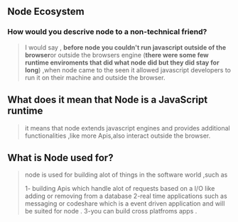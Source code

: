 ## Node Ecosystem 

### How would you descrive node to a non-technical friend?
> I would say , **before node you couldn't run javascript outside of the browser**or outside the browsers engine (__there were some few runtime enviroments that did what node did but they did stay for long__) ,when node came to the seen it allowed javascript developers to run it on their machine and outside the browser.


## What does it mean that Node is a JavaScript runtime

> it means that node extends javascript engines and provides additional functionalities ,like more Apis,also interact outside the browser.

## What is Node used for? 

> node is used for building alot of things in the software world ,such as 
> 
> 1- building Apis  which handle alot of requests based on a I/O like adding or removing from a database
> 2-real time applications such as messaging or codeshare which is a event driven application  and will be suited for node .
> 3-you can build cross platfroms apps .
>
